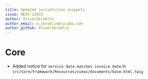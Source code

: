 ```yaml
---
title: Updated jurisdiction snippets
issue: NEXT-12033
author: OliverSkroblin
author_email: o.skroblin@cicada.com 
author_github: OliverSkroblin
---
```

# Core
* Added notice for `service date matches invoice date` in `src/Core/Framework/Resources/views/documents/base.html.twig`
